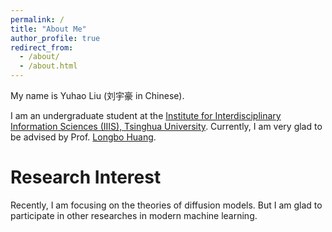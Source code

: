 ```yaml
---
permalink: /
title: "About Me"
author_profile: true
redirect_from: 
  - /about/
  - /about.html
---
```


My name is Yuhao Liu (刘宇豪 in Chinese).

I am an undergraduate student at the [Institute for Interdisciplinary Information Sciences (IIIS), Tsinghua University](https://iiis.tsinghua.edu.cn/en/). Currently, I am very glad to be advised by Prof. [Longbo Huang](https://people.iiis.tsinghua.edu.cn/~huang/index.html).

Research Interest
======
Recently, I am focusing on the theories of diffusion models. But I am glad to participate in other researches in modern machine learning.
